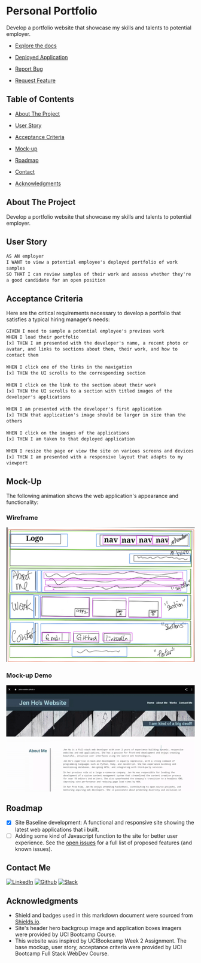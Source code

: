 
# Personal Portfolio

  Develop a portfolio website that showcase my skills and talents to potential employer.

- [Explore the docs]( https://github.com/jenho-webdev/Personal-Portfolio)

- [Deployed Application](https://jenho-webdev.github.io/Personal-Portfolio/)

- [Report Bug](https://github.com/jenho-webdev/Personal-Portfolio/issues/)

- [Request Feature](https://github.com/jenho-webdev/Personal-Portfolio/issues)

<!-- TABLE OF CONTENTS -->

## Table of Contents

- [About The Project](#about-the-project)

- [User Story](#user-story)

- [Acceptance Criteria](#acceptance-criteria)

- [Mock-up](#mock-up)

- [Roadmap](#roadmap)

- [Contact](#contact-me)

- [Acknowledgments](#acknowledgments)

## About The Project

Develop a portfolio website that showcase my skills and talents to potential employer.

## User Story

    AS AN employer
    I WANT to view a potential employee's deployed portfolio of work samples
    SO THAT I can review samples of their work and assess whether they're a good candidate for an open position

## Acceptance Criteria

Here are the critical requirements necessary to develop a portfolio that satisfies a typical hiring manager’s needs:

    GIVEN I need to sample a potential employee's previous work
    WHEN I load their portfolio
    [x] THEN I am presented with the developer's name, a recent photo or avatar, and links to sections about them, their work, and how to contact them
    
    WHEN I click one of the links in the navigation
    [x] THEN the UI scrolls to the corresponding section
    
    WHEN I click on the link to the section about their work
    [x] THEN the UI scrolls to a section with titled images of the developer's applications
    
    WHEN I am presented with the developer's first application
    [x] THEN that application's image should be larger in size than the others
    
    WHEN I click on the images of the applications
    [x] THEN I am taken to that deployed application
    
    WHEN I resize the page or view the site on various screens and devices
    [x] THEN I am presented with a responsive layout that adapts to my viewport

## Mock-Up

The following animation shows the web application's appearance and functionality:

### Wireframe

![portfolio wireframe](./assets/images/wireframe.jpg "wireframe")

### Mock-up Demo

![portfolio demo](./assets/images/mock-up-demo.gif "Demo")

<!-- ROADMAP -->
## Roadmap

- [x] Site Baseline development: A functional and responsive site showing the latest web applications that i built.
- [ ] Adding some kind of Javascript function to the site for better user experience.
See the [open issues](https://github.com/jenho-webdev/Personal-Portfolio/issues) for a full list of proposed features (and known issues).

## Contact Me

[![LinkedIn][linkedin-shield]](https://www.linkedin.com/in/jen-h-202a1723/)
[![Github][Github-shield]](https://github.com/jenho-webdev/Personal-Portfolio)
[![Slack][slack-shield]](https://jenworkspace-as73396.slack.com/archives/C052QLTJQHG)

## Acknowledgments

- Shield and badges used in this markdown document were sourced from [Shields.io](https://shields.io/).
- Site's header hero backgroup image and application boxes imagers were provided by UCI Bootcamp Course.
- This website was inspired by UCIBookcamp Week 2 Assignment. The base mockup, user story, acceptance criteria were provided by UCI Bootcamp Full Stack WebDev Course.
 
<!-- MARKDOWN LINKS & IMAGES -->
<!-- https://www.markdownguide.org/basic-syntax/#reference-style-links -->
[linkedin-shield]: https://img.shields.io/badge/-LinkedIn-black.svg?style=for-the-badge&logo=linkedin&colorB=555
[linkedin-url]: https://linkedin.com/in/linkedin_username
[Github-shield]:https://img.shields.io/badge/GitHub-100000?style=for-the-badge&logo=github&logoColor=white
[slack-shield]:https://img.shields.io/badge/Slack-4A154B?style=for-the-badge&logo=slack&logoColor=white
